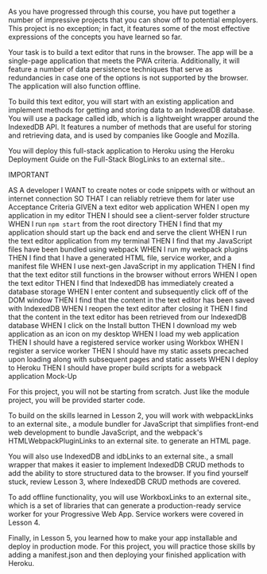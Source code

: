 As you have progressed through this course, you have put together a number of impressive projects that you can show off to potential employers. This project is no exception; in fact, it features some of the most effective expressions of the concepts you have learned so far.

Your task is to build a text editor that runs in the browser. The app will be a single-page application that meets the PWA criteria. Additionally, it will feature a number of data persistence techniques that serve as redundancies in case one of the options is not supported by the browser. The application will also function offline.

To build this text editor, you will start with an existing application and implement methods for getting and storing data to an IndexedDB database. You will use a package called idb, which is a lightweight wrapper around the IndexedDB API. It features a number of methods that are useful for storing and retrieving data, and is used by companies like Google and Mozilla.

You will deploy this full-stack application to Heroku using the Heroku Deployment Guide on the Full-Stack BlogLinks to an external site..

IMPORTANT




AS A developer
I WANT to create notes or code snippets with or without an internet connection
SO THAT I can reliably retrieve them for later use
Acceptance Criteria
GIVEN a text editor web application
WHEN I open my application in my editor
THEN I should see a client-server folder structure
WHEN I run `npm start` from the root directory
THEN I find that my application should start up the back end and serve the client
WHEN I run the text editor application from my terminal
THEN I find that my JavaScript files have been bundled using webpack
WHEN I run my webpack plugins
THEN I find that I have a generated HTML file, service worker, and a manifest file
WHEN I use next-gen JavaScript in my application
THEN I find that the text editor still functions in the browser without errors
WHEN I open the text editor
THEN I find that IndexedDB has immediately created a database storage
WHEN I enter content and subsequently click off of the DOM window
THEN I find that the content in the text editor has been saved with IndexedDB
WHEN I reopen the text editor after closing it
THEN I find that the content in the text editor has been retrieved from our IndexedDB database
WHEN I click on the Install button
THEN I download my web application as an icon on my desktop
WHEN I load my web application
THEN I should have a registered service worker using Workbox
WHEN I register a service worker
THEN I should have my static assets precached upon loading along with subsequent pages and static assets
WHEN I deploy to Heroku
THEN I should have proper build scripts for a webpack application
Mock-Up

For this project, you will not be starting from scratch. Just like the module project, you will be provided starter code.

To build on the skills learned in Lesson 2, you will work with webpackLinks to an external site., a module bundler for JavaScript that simplifies front-end web development to bundle JavaScript, and the webpack's HTMLWebpackPluginLinks to an external site. to generate an HTML page.

You will also use IndexedDB and idbLinks to an external site., a small wrapper that makes it easier to implement IndexedDB CRUD methods to add the ability to store structured data to the browser. If you find yourself stuck, review Lesson 3, where IndexedDB CRUD methods are covered.

To add offline functionality, you will use WorkboxLinks to an external site., which is a set of libraries that can generate a production-ready service worker for your Progressive Web App. Service workers were covered in Lesson 4.

Finally, in Lesson 5, you learned how to make your app installable and deploy in production mode. For this project, you will practice those skills by adding a manifest.json and then deploying your finished application with Heroku.